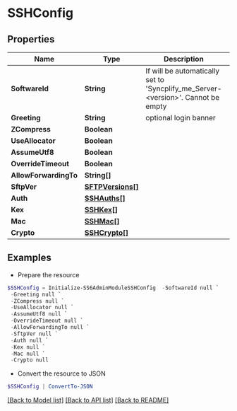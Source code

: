 # SSHConfig
## Properties

Name | Type | Description | Notes
------------ | ------------- | ------------- | -------------
**SoftwareId** | **String** | If will be automatically set to &#39;Syncplify_me_Server-&lt;version&gt;&#39;. Cannot be empty | [optional] 
**Greeting** | **String** | optional login banner | [optional] 
**ZCompress** | **Boolean** |  | [optional] 
**UseAllocator** | **Boolean** |  | [optional] 
**AssumeUtf8** | **Boolean** |  | [optional] 
**OverrideTimeout** | **Boolean** |  | [optional] 
**AllowForwardingTo** | **String[]** |  | [optional] 
**SftpVer** | [**SFTPVersions[]**](SFTPVersions.md) |  | [optional] 
**Auth** | [**SSHAuths[]**](SSHAuths.md) |  | [optional] 
**Kex** | [**SSHKex[]**](SSHKex.md) |  | [optional] 
**Mac** | [**SSHMac[]**](SSHMac.md) |  | [optional] 
**Crypto** | [**SSHCrypto[]**](SSHCrypto.md) |  | [optional] 

## Examples

- Prepare the resource
```powershell
$SSHConfig = Initialize-SS6AdminModuleSSHConfig  -SoftwareId null `
 -Greeting null `
 -ZCompress null `
 -UseAllocator null `
 -AssumeUtf8 null `
 -OverrideTimeout null `
 -AllowForwardingTo null `
 -SftpVer null `
 -Auth null `
 -Kex null `
 -Mac null `
 -Crypto null
```

- Convert the resource to JSON
```powershell
$SSHConfig | ConvertTo-JSON
```

[[Back to Model list]](../README.md#documentation-for-models) [[Back to API list]](../README.md#documentation-for-api-endpoints) [[Back to README]](../README.md)

